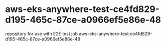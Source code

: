 # aws-eks-anywhere-test-ce4fd829-d195-465c-87ce-a0966ef5e86e-48
repository for use with E2E test job aws-eks-anywhere-test:ce4fd829-d195-465c-87ce-a0966ef5e86e-48
